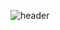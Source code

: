 ![header](https://capsule-render.vercel.app/api?color=4b0082&type=transparent&text=SukJu%20Github&fontColor=ffffff&textBg=true)
